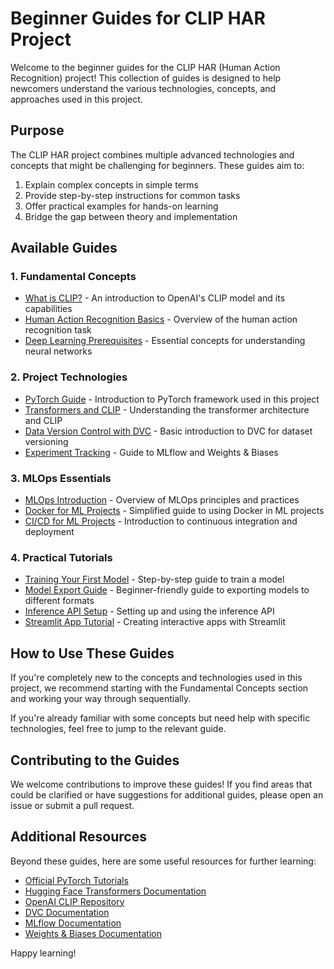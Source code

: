 # Beginner Guides for CLIP HAR Project

Welcome to the beginner guides for the CLIP HAR (Human Action Recognition) project! This collection of guides is designed to help newcomers understand the various technologies, concepts, and approaches used in this project.

## Purpose

The CLIP HAR project combines multiple advanced technologies and concepts that might be challenging for beginners. These guides aim to:

1. Explain complex concepts in simple terms
2. Provide step-by-step instructions for common tasks
3. Offer practical examples for hands-on learning
4. Bridge the gap between theory and implementation

## Available Guides

### 1. Fundamental Concepts

- [What is CLIP?](01_what_is_clip.md) - An introduction to OpenAI's CLIP model and its capabilities
- [Human Action Recognition Basics](02_har_basics.md) - Overview of the human action recognition task
- [Deep Learning Prerequisites](03_deep_learning_prerequisites.md) - Essential concepts for understanding neural networks

### 2. Project Technologies

- [PyTorch Guide](04_pytorch_basics.md) - Introduction to PyTorch framework used in this project
- [Transformers and CLIP](05_transformers_and_clip.md) - Understanding the transformer architecture and CLIP
- [Data Version Control with DVC](06_dvc_basics.md) - Basic introduction to DVC for dataset versioning
- [Experiment Tracking](07_experiment_tracking.md) - Guide to MLflow and Weights & Biases

### 3. MLOps Essentials

- [MLOps Introduction](08_mlops_introduction.md) - Overview of MLOps principles and practices
- [Docker for ML Projects](09_docker_for_ml.md) - Simplified guide to using Docker in ML projects
- [CI/CD for ML Projects](10_ci_cd_for_ml.md) - Introduction to continuous integration and deployment

### 4. Practical Tutorials

- [Training Your First Model](11_training_tutorial.md) - Step-by-step guide to train a model
- [Model Export Guide](12_model_export.md) - Beginner-friendly guide to exporting models to different formats
- [Inference API Setup](13_inference_api.md) - Setting up and using the inference API
- [Streamlit App Tutorial](14_streamlit_app.md) - Creating interactive apps with Streamlit

## How to Use These Guides

If you're completely new to the concepts and technologies used in this project, we recommend starting with the Fundamental Concepts section and working your way through sequentially.

If you're already familiar with some concepts but need help with specific technologies, feel free to jump to the relevant guide.

## Contributing to the Guides

We welcome contributions to improve these guides! If you find areas that could be clarified or have suggestions for additional guides, please open an issue or submit a pull request.

## Additional Resources

Beyond these guides, here are some useful resources for further learning:

- [Official PyTorch Tutorials](https://pytorch.org/tutorials/)
- [Hugging Face Transformers Documentation](https://huggingface.co/docs/transformers/index)
- [OpenAI CLIP Repository](https://github.com/openai/CLIP)
- [DVC Documentation](https://dvc.org/doc)
- [MLflow Documentation](https://mlflow.org/docs/latest/index.html)
- [Weights & Biases Documentation](https://docs.wandb.ai/)

Happy learning! 